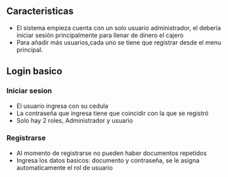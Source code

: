 ## Caracteristicas
- El sistema empieza cuenta con un solo usuario administrador, el debería iniciar sesión principalmente para llenar de dinero el cajero
- Para añadir más usuarios,cada uno se tiene que registrar desde el menu principal.

## Login basico
### Iniciar sesion
- El usuario ingresa con su cedula
- La contraseña que ingresa tiene que coincidir con la que se registró
- Solo hay 2 roles, Administrador y usuario

### Registrarse
- Al momento de registrarse no pueden haber documentos repetidos
- Ingresa los datos basicos: documento y contraseña, se le asigna automaticamente el rol de usuario


